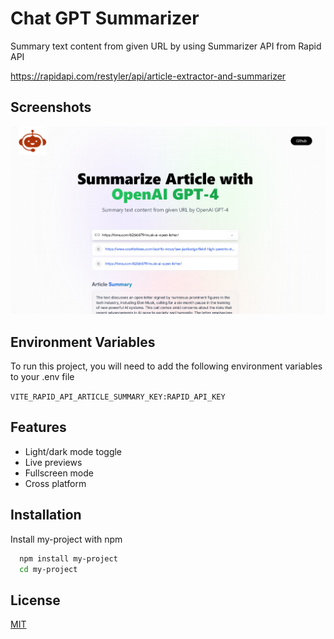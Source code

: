 # Chat GPT Summarizer

Summary text content from given URL by using Summarizer API from Rapid API

https://rapidapi.com/restyler/api/article-extractor-and-summarizer

## Screenshots

![Demo1](Demo1.png)

## Environment Variables

To run this project, you will need to add the following environment variables to your .env file

`VITE_RAPID_API_ARTICLE_SUMMARY_KEY:RAPID_API_KEY`

## Features

- Light/dark mode toggle
- Live previews
- Fullscreen mode
- Cross platform

## Installation

Install my-project with npm

```bash
  npm install my-project
  cd my-project
```

## License

[MIT](https://choosealicense.com/licenses/mit/)
